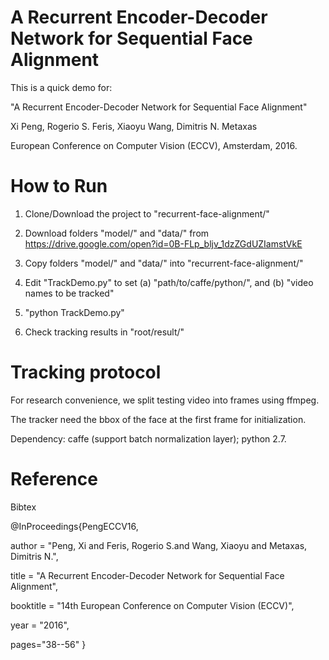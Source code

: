 # A Recurrent Encoder-Decoder Network for Sequential Face Alignment
This is a quick demo for:

"A Recurrent Encoder-Decoder Network for Sequential Face Alignment"

Xi Peng, Rogerio S. Feris, Xiaoyu Wang, Dimitris N. Metaxas

European Conference on Computer Vision (ECCV), Amsterdam, 2016.

# How to Run
1. Clone/Download the project to "recurrent-face-alignment/"

2. Download folders "model/" and "data/" from https://drive.google.com/open?id=0B-FLp_bljv_1dzZGdUZIamstVkE

3. Copy folders "model/" and "data/" into "recurrent-face-alignment/"

4. Edit "TrackDemo.py" to set (a) "path/to/caffe/python/", and (b) "video names to be tracked" 

5. "python TrackDemo.py"

6. Check tracking results in "root/result/"

# Tracking protocol
For research convenience, we split testing video into frames using ffmpeg.

The tracker need the bbox of the face at the first frame for initialization. 

Dependency: caffe (support batch normalization layer); python 2.7.

# Reference
Bibtex

@InProceedings{PengECCV16,

author = "Peng, Xi and Feris, Rogerio S.and Wang, Xiaoyu and Metaxas, Dimitris N.",

title = "A Recurrent Encoder-Decoder Network for Sequential Face Alignment",

booktitle = "14th European Conference on Computer Vision (ECCV)",

year = "2016",

pages="38--56"
}
